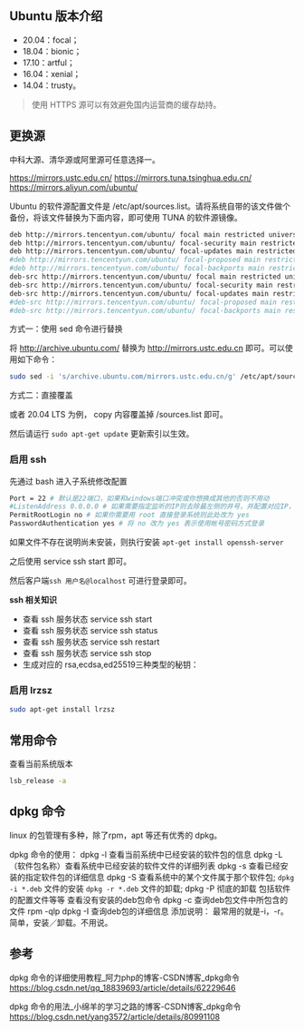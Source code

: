 ## Ubuntu 版本介绍

* 20.04：focal；
* 18.04：bionic；
* 17.10：artful；
* 16.04：xenial；
* 14.04：trusty。

> 使用 HTTPS 源可以有效避免国内运营商的缓存劫持。

## 更换源

中科大源、清华源或阿里源可任意选择一。

<https://mirrors.ustc.edu.cn/>
<https://mirrors.tuna.tsinghua.edu.cn/>
<https://mirrors.aliyun.com/ubuntu/>

Ubuntu 的软件源配置文件是 /etc/apt/sources.list。请将系统自带的该文件做个备份，将该文件替换为下面内容，即可使用 TUNA 的软件源镜像。

```bash
deb http://mirrors.tencentyun.com/ubuntu/ focal main restricted universe multiverse
deb http://mirrors.tencentyun.com/ubuntu/ focal-security main restricted universe multiverse
deb http://mirrors.tencentyun.com/ubuntu/ focal-updates main restricted universe multiverse
#deb http://mirrors.tencentyun.com/ubuntu/ focal-proposed main restricted universe multiverse
#deb http://mirrors.tencentyun.com/ubuntu/ focal-backports main restricted universe multiverse
deb-src http://mirrors.tencentyun.com/ubuntu/ focal main restricted universe multiverse
deb-src http://mirrors.tencentyun.com/ubuntu/ focal-security main restricted universe multiverse
deb-src http://mirrors.tencentyun.com/ubuntu/ focal-updates main restricted universe multiverse
#deb-src http://mirrors.tencentyun.com/ubuntu/ focal-proposed main restricted universe multiverse
#deb-src http://mirrors.tencentyun.com/ubuntu/ focal-backports main restricted universe multiverse
```

方式一：使用 sed 命令进行替换

将 <http://archive.ubuntu.com/> 替换为 <http://mirrors.ustc.edu.cn> 即可。可以使用如下命令：

```sh
sudo sed -i 's/archive.ubuntu.com/mirrors.ustc.edu.cn/g' /etc/apt/sources.list
```

方式二：直接覆盖

或者 20.04 LTS 为例， copy 内容覆盖掉 /sources.list 即可。

然后请运行 `sudo apt-get update` 更新索引以生效。

### 启用 ssh

先通过 bash 进入子系统修改配置

```bash
Port = 22 # 默认是22端口，如果和windows端口冲突或你想换成其他的否则不用动
#ListenAddress 0.0.0.0 # 如果需要指定监听的IP则去除最左侧的井号，并配置对应IP，默认即监听PC所有IP
PermitRootLogin no # 如果你需要用 root 直接登录系统则此处改为 yes
PasswordAuthentication yes # 将 no 改为 yes 表示使用帐号密码方式登录
```

如果文件不存在说明尚未安装，则执行安装 `apt-get install openssh-server`

之后使用 service ssh start 即可。

然后客户端`ssh 用户名@localhost` 可进行登录即可。

**ssh 相关知识**

* 查看 ssh 服务状态
service ssh start
* 查看 ssh 服务状态
service ssh status
* 查看 ssh 服务状态
service ssh restart
* 查看 ssh 服务状态
service ssh stop
* 生成对应的 rsa,ecdsa,ed25519三种类型的秘钥：

### 启用 lrzsz

```sh
sudo apt-get install lrzsz
```

## 常用命令

查看当前系统版本

```sh
lsb_release -a
```

## dpkg 命令

linux 的包管理有多种，除了rpm，apt 等还有优秀的 dpkg。

dpkg 命令的使用：
dpkg -l 查看当前系统中已经安装的软件包的信息
dpkg -L （软件包名称）查看系统中已经安装的软件文件的详细列表
dpkg -s 查看已经安装的指定软件包的详细信息
dpkg -S 查看系统中的某个文件属于那个软件包;
`dpkg -i *.deb` 文件的安装
`dpkg -r *.deb` 文件的卸载;
dpkg -P 彻底的卸载 包括软件的配置文件等等
查看没有安装的deb包命令
dpkg -c 查询deb包文件中所包含的文件 rpm -qlp
dpkg -I 查询deb包的详细信息
添加说明：
最常用的就是-i，-r。简单，安装／卸载。不用说。

## 参考

dpkg 命令的详细使用教程_阿力php的博客-CSDN博客_dpkg命令
<https://blog.csdn.net/qq_18839693/article/details/62229646>

dpkg 命令的用法_小绵羊的学习之路的博客-CSDN博客_dpkg命令
<https://blog.csdn.net/yang3572/article/details/80991108>
